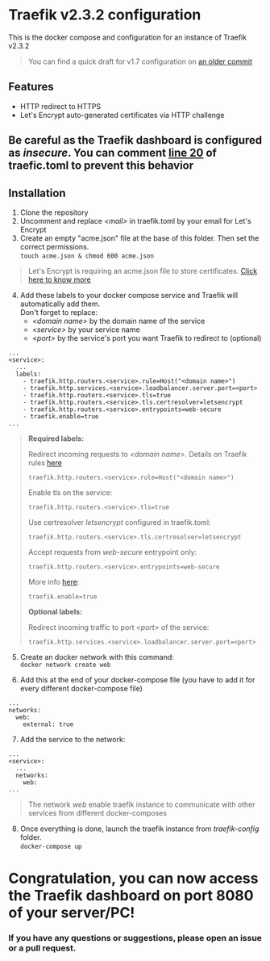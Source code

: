 # Traefik v2.3.2 configuration
This is the docker compose and configuration for an instance of Traefik v2.3.2

> You can find a quick draft for v1.7 configuration on [an older commit](https://github.com/lbarbaglia/traefik-config/tree/4f17260d657d069c485c4bffea6b3e23753f0a32)

## Features
- HTTP redirect to HTTPS
- Let's Encrypt auto-generated certificates via HTTP challenge

## Be careful as the Traefik dashboard is configured as *insecure*. You can comment [line 20](https://github.com/lbarbaglia/traefik-config/blob/5515a58233d8e41b61b1d40c3c800519a2d2c9ca/traefik.toml#L20) of traefic.toml to prevent this behavior

## Installation
1. Clone the repository  
2. Uncomment and replace *\<mail\>* in traefik.toml by your email for Let's Encrypt  
3. Create an empty "acme.json" file at the base of this folder. Then set the correct permissions.  
`touch acme.json & chmod 600 acme.json`  
> Let's Encrypt is requiring an acme.json file to store certificates. [Click here to know more](https://doc.traefik.io/traefik/https/acme/#storage "Let's Encrypt - Traefik")

4. Add these labels to your docker compose service and Traefik will automatically add them.  
Don't forget to replace:  
    - *\<domain name\>* by the domain name of the service
    - *\<service\>* by your service name
    - *\<port\>* by the service's port you want Traefik to redirect to (optional)  

```
...
<service>:
  ...
  labels:
    - traefik.http.routers.<service>.rule=Host("<domain name>")
    - traefik.http.services.<service>.loadbalancer.server.port=<port>
    - traefik.http.routers.<service>.tls=true
    - traefik.http.routers.<service>.tls.certresolver=letsencrypt
    - traefik.http.routers.<service>.entrypoints=web-secure
    - traefik.enable=true
...
```
> **Required labels:**
> 
> Redirect incoming requests to *\<domain name\>*. Details on Traefik rules [here](https://doc.traefik.io/traefik/routing/routers/#rule)
>
>     traefik.http.routers.<service>.rule=Host("<domain name>")
> 
> Enable tls on the service:
>
>     traefik.http.routers.<service>.tls=true
>
> Use certresolver *letsencrypt* configured in traefik.toml:
>
>     traefik.http.routers.<service>.tls.certresolver=letsencrypt
>
> Accept requests from *web-secure* entrypoint only:
>
>     traefik.http.routers.<service>.entrypoints=web-secure
>
> More info [here](https://doc.traefik.io/traefik/providers/docker/#exposedbydefault):
>
>     traefik.enable=true
> 
> **Optional labels:**
> 
> Redirect incoming traffic to port *\<port\>* of the service:
>
>     traefik.http.services.<service>.loadbalancer.server.port=<port>

5. Create an docker network with this command:  
    `docker network create web`

6. Add this at the end of your docker-compose file (you have to add it for every different docker-compose file)  
```
...
networks:
  web:
    external: true
```

7. Add the service to the network:  
```
...
<service>:
  ...
  networks:
    web:
...
```

> The network *web* enable traefik instance to communicate with other services from different docker-composes

8. Once everything is done, launch the traefik instance from *traefik-config* folder.  
    `docker-compose up`

# Congratulation, you can now access the Traefik dashboard on port 8080 of your server/PC!

### If you have any questions or suggestions, please open an issue or a pull request.
